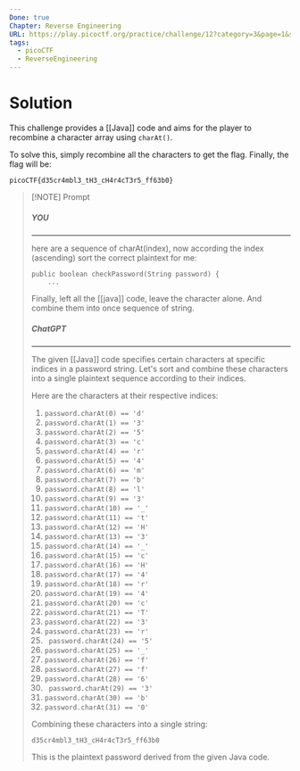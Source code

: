 ```yaml
---
Done: true
Chapter: Reverse Engineering
URL: https://play.picoctf.org/practice/challenge/12?category=3&page=1&search=vault
tags:
  - picoCTF
  - ReverseEngineering
---
```


# Solution

This challenge provides a [[Java]] code and aims for the player to recombine a character array using `charAt()`.

To solve this, simply recombine all the characters to get the flag. Finally, the flag will be:

```plain
picoCTF{d35cr4mbl3_tH3_cH4r4cT3r5_ff63b0}
```

> [!NOTE] Prompt
>
> ##### YOU
>
> ---
>
> here are a sequence of charAt(index), now according the index (ascending) sort the correct plaintext for me:
>
>     public boolean checkPassword(String password) {
>         ...
>
> Finally, left all the [[java]] code, leave the character alone.
> And combine them into once sequence of string.
>
> ##### ChatGPT
>
> ---
>
> The given [[Java]] code specifies certain characters at specific indices in a password string. Let's sort and combine these characters into a single plaintext sequence according to their indices.
>
> Here are the characters at their respective indices:
>
> 1. `password.charAt(0) == 'd'`
> 2. `password.charAt(1) == '3'`
> 3. `password.charAt(2) == '5'`
> 4. `password.charAt(3) == 'c'`
> 5. `password.charAt(4) == 'r'`
> 6. `password.charAt(5) == '4'`
> 7. `password.charAt(6) == 'm'`
> 8. `password.charAt(7) == 'b'`
> 9. `password.charAt(8) == 'l'`
> 10. `password.charAt(9) == '3'`
> 11. `password.charAt(10) == '_'`
> 12. `password.charAt(11) == 't'`
> 13. `password.charAt(12) == 'H'`
> 14. `password.charAt(13) == '3'`
> 15. `password.charAt(14) == '_'`
> 16. `password.charAt(15) == 'c'`
> 17. `password.charAt(16) == 'H'`
> 18. `password.charAt(17) == '4'`
> 19. `password.charAt(18) == 'r'`
> 20. `password.charAt(19) == '4'`
> 21. `password.charAt(20) == 'c'`
> 22. `password.charAt(21) == 'T'`
> 23. `password.charAt(22) == '3'`
> 24. `password.charAt(23) == 'r'`
> 25. ` password.charAt(24) == '5'`
> 26. `password.charAt(25) == '_'`
> 27. `password.charAt(26) == 'f'`
> 28. `password.charAt(27) == 'f'`
> 29. `password.charAt(28) == '6'`
> 30. ` password.charAt(29) == '3'`
> 31. `password.charAt(30) == 'b'`
> 32. `password.charAt(31) == '0'`
>
> Combining these characters into a single string:
>
> ```
> d35cr4mbl3_tH3_cH4r4cT3r5_ff63b0
> ```
>
> This is the plaintext password derived from the given Java code.
